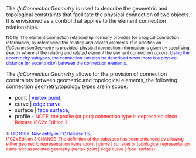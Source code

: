 ﻿The _IfcConnectionGeometry_ is used to describe the geometric and topological constraints that facilitate the physical connection of two objects. It is envisioned as a control that applies to the element connection relationships.

> <small>
NOTE&nbsp; The element
connection relationship normally provides for a logical connection
information, by referencing the relating and related elements. If in
addition an <i>IfcConnectionGeometry</i> is provided,
physical connection information is given by specifying exactly where at
the relating and related element the element connection occurs. <font color="#0000ff">Using the eccentricity subtypes, the
connection can also be described when there is a physical distance (or
eccentricity) between the connection elements</font>.</small>

The _IfcConnectionGeometry_ allows for the provision of connection constraints between geometric and topological elements, the following connection geometry/topology types are in scope:

<ul>
  <li>point | <font color="#0000ff">vertex point</font>,
  </li>
  <li>curve | <font color="#0000ff">edge curve</font>,
  </li>
  <li>surface | <font color="#0000ff">face surface</font>,
  </li>
  <li>profile - <font color="#ff0000" size="-1">NOTE&nbsp;&nbsp;the
profile (or port) connection type is deprecated since Release IFC2x
Edition 2.</font></li>
</ul>
> <small>
  <font color="#0000ff">HISTORY&nbsp;
New entity in IFC Release 1.5.</font> <br>
  <font color="#ff0000">IFC2x Edition 3 CHANGE&nbsp;
The definition of the subtypes has been enhanced by allowing either
geometric representation items (point | curve | surface) or topological
representation items with associated geometry (vertex point | edge
curve | face &nbsp;surface).</font>
  </small>
